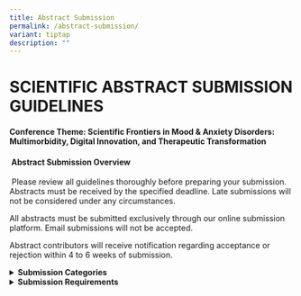 ```yaml
---
title: Abstract Submission
permalink: /abstract-submission/
variant: tiptap
description: ""
---
```

<h1><strong>SCIENTIFIC ABSTRACT SUBMISSION GUIDELINES<br></strong></h1>
<h4><strong>Conference Theme</strong>: Scientific Frontiers in Mood &amp; Anxiety Disorders: Multimorbidity, Digital Innovation, and Therapeutic Transformation</h4>
<p></p>
<h4><strong>&nbsp;Abstract Submission Overview</strong></h4>
<p>&nbsp;Please review all guidelines thoroughly before preparing your submission.
Abstracts must be received by the specified deadline. Late submissions
will not be considered under any circumstances.&nbsp;</p>
<p>All abstracts must be submitted exclusively through our online submission
platform. Email submissions will not be accepted.&nbsp;</p>
<p>Abstract contributors will receive notification regarding acceptance or
rejection within 4 to 6 weeks of submission.</p>
<p></p>
<div data-type="detailGroup" class="isomer-accordion isomer-accordion-white">
<details class="isomer-details">
<summary><strong>Submission Categories</strong>
</summary>
<div data-type="detailsContent" class="isomer-details-content">
<p><strong>Abstracts may be submitted under one of the following nine conference tracks:</strong>
</p>
<p></p>
<ul data-tight="true" class="tight">
<li>
<p>Transdiagnostic Mental Health &amp; Multi-morbidity of Mood and Anxiety
Disorders</p>
</li>
<li>
<p>Neurobiological Advances in Mood and Anxiety Disorders</p>
</li>
<li>
<p>Novel Development &amp; Pharmacological / Neuromodulation Therapies</p>
</li>
<li>
<p>Socio-Cultural Dimensions and Trauma-informed Care</p>
</li>
<li>
<p>Advances in Psychosocial Interventions</p>
</li>
<li>
<p>Digital Mental Health &amp; Artificial Intelligence</p>
</li>
<li>
<p>Integrating Digital Tools with Traditional Care</p>
</li>
<li>
<p>Upstream Solutions: Prevention &amp; Digital Innovation</p>
</li>
<li>
<p>Regulating Digital Therapeutics: Balancing Innovation and Safety</p>
</li>
</ul>
<p>&nbsp;<strong><u>Important:</u></strong>
</p>
<p>Select the most appropriate track to ensure proper evaluation. Abstract
content must align with the chosen track. The Programme Committee reserves
the right to reassign abstracts to more suitable tracks if necessary.</p>
<p>&nbsp;</p>
</div>
</details>
<details class="isomer-details">
<summary><strong>Submission Requirements</strong>
</summary>
<div data-type="detailsContent" class="isomer-details-content">
<p><strong><u>Presentation Format</u></strong>
</p>
<p>Abstracts will be considered for Poster and Oral presentation. The Scientific
Programme Committee will make final determinations regarding acceptance
for Poster and selection for Oral presentation, considering the content
and author preferences where possible.</p>
<p>&nbsp;<strong><u>Language and Quality Standards</u></strong>
</p>
<p>All submissions must be prepared and presented in clear, professional
English with proper grammar and spelling suitable for academic publication.
Authors are strongly encouraged to have their abstracts reviewed by native
English speakers, institutional writing centres, or professional editors
before submission. Abstracts will be published <em>exactly as submitted</em>.
No editorial corrections will be made. <em>Modifications are not permitted after the submission deadline</em>.</p>
<p><strong>&nbsp;<u>Ethical and Scientific Standards</u></strong>
</p>
<ul data-tight="true" class="tight">
<li>
<p>Research described must have appropriate ethical approval according to
local institutional and regulatory requirements</p>
</li>
<li>
<p>Abstracts must present original work not previously published or presented
at other conferences prior to this Congress</p>
</li>
<li>
<p>Patient identifiers, hospital identification numbers, or other personal
information must not be included</p>
</li>
<li>
<p>Commercial product names or brand names are prohibited; use generic drug
names only</p>
</li>
<li>
<p>Scientific agent or molecule references must follow standard academic
publication guidelines</p>
</li>
<li>
<p>Content must be balanced and free from commercial promotional material</p>
</li>
</ul>
<p>&nbsp;<strong><u>Conflict of Interest Declaration</u></strong>
</p>
<p>To maintain educational integrity free from commercial influence, the
submitting author must declare any potential conflicts of interest for
all listed authors during the submission process.</p>
<p>&nbsp;<strong><u>Submission Limits</u></strong>
</p>
<p>Each individual may submit a maximum of 3 abstracts as presenting author.
While organisers will attempt to prevent scheduling conflicts, if conflicts
arise, a listed co-author must assume presentation responsibilities.</p>
</div>
</details>
</div>
<p></p>